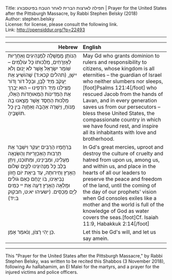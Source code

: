 <html>
<head></head>
<body>
Title: תפילה לארצות הברית לאחר הטבח בפּיטסבּורג | Prayer for the United States after the Pittsburgh Massacre, by Rabbi Stephen Belsky (2018)<br />
Author: stephen.belsky<br />
License: for license, please consult the following link.<br />
Link: <a href="http://opensiddur.org/?p=22493">http://opensiddur.org/?p=22493</a>
<p />
<hr />

<table style="margin-left: auto;margin-right: auto;" class="draggable">
<thead><tr><th id="x" style="text-align: right;">Hebrew</th><th style="text-align: left;">English</th></tr></thead>
<tbody>
<tr><td style="vertical-align:top;" width="46%">
<div class="liturgy"><span lang="he">
הַנּוֹתֵן מֶמְשָׁלָה לְמַנְהִיגִים וְאַחְרָיוּת לְאֶזְרָחִים,
מַלְכוּתוֹ כָּל עוֹלָמִים –
שׁוֹמֵר יִשְׂרָאֵל אֲשֶׁר לֹא יָנוּם וְלֹא יִישָׁן, <span class="citation">(תהלים קכא:ד)</span>
שֶׁהוֹשִׁיעַ אֶת יַעֲקֹב מִיַּד לָבָן,
וּבְכָל דּוֹר וָדוֹר מַצִּילֵנוּ מִיַּד רוֹדְפֵינוּ – 
הוּא יְבָרֵךְ אֶת הַמְּדִינוֹת הַמְּאוּחָדוֹת הָאֵלּוּ,
מַלְכוּת הַחֶסֶד אֲשֶׁר מָצָאנוּ בָהּ מָנוֹחַ,
וְיַשְׁרֶה אַהֲבָה וְאַחֲוָה בֵין כָּל תּוֹשָׁבֶיהָ.
</span></div></td>
 
<td style="vertical-align:top;" width="53%">
<div class="english">
May Gd who grants dominion to rulers and responsibility to citizens,
whose kingdom is all eternities –
the guardian of Israel who neither slumbers nor sleeps,[foot]Psalms 121:4[/foot]
who rescued Jacob from the hands of Lavan,
and in every generation saves us from our persecutors –
bless these United States,
the compassionate country in which we have found rest,
and inspire all its inhabitants with love and brotherhood. 
</div></td></tr>


<tr><td style="vertical-align:top;" width="46%">
<div class="liturgy"><span lang="he">
בְּרַחֲמָיו הָרַבִּים 
יְעַקֵּר וִישַׁבֵּר אֶת תַּרְבוּת הָאַכְזָרִיּוּת וְהַשִּׂנְאָה
מֵעָלֵינוּ, וּמִבֵּינֵינוּ, וּמִתּוֹכֵנוּ,
וְיִתֵּן בְּלֶב כָּל מַנְהִיגֵינוּ 
לְקַיֵּם שְׁלוֹם הָאָרֶץ וְחֵירוּתָהּ,
עַד בִּיאַת יוֹם חֲזוֹן נְבִיאֵינוּ,
בּוֹ יְנַחֵם כְּאֵם גּוֹלִים
וּמָלְאָה הָאָרֶץ דֵּעָה אֶת יי 
כַּמַּיִם לַיָּם מְכַסִּים. <span class="citation">(ישעיהו יא:ט, חבקוק ב:יד)</span>
</span></div></td>
 
<td style="vertical-align:top;" width="53%">
<div class="english">
In Gd's great mercies, 
uproot and destroy the culture of cruelty and hatred
from upon us, among us, and within us,
and place in the hearts of all our leaders 
to preserve the peace and freedom of the land,
until the coming of the day of our prophets' vision
when Gd consoles exiles like a mother
and the world is full of the knowledge of God 
as water covers the seas.[foot]Cf. Isaiah 11:9, Habakkuk 2:14[/foot]
</div></td></tr>


<tr><td style="vertical-align:top;" width="46%">
<div class="liturgy"><span lang="he">
כֵּן יְהִי רָצוֹן, 
וְנֹאמַר אָמֵן. 
</span></div></td>
 
<td style="vertical-align:top;" width="53%">
<div class="english">
Let this be Gd's will,
and let us say amein.
</div></td></tr>
</tbody></table>

<hr />

This "Prayer for the United States after the Pittsburgh Massacre," by Rabbi Stephen Belsky, was written to be recited this Shabbos (3 November 2018), following Av haRaḥamim, an El Malei for the martyrs, and a prayer for the injured victims and police officers.
</body>
</html>